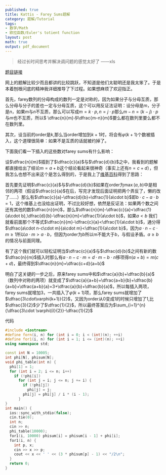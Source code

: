 ```yaml
---
published: true
title: Kattis - Farey Sums题解
category: 题解/Tutorial
tags: 
- 数学/Math 
- 欧拉函数/Euler's totient function
layout: post
math: true
output: pdf_document
---
```

> 经过长时间思考并解决调问题的感觉太好了  ——xls
<!-- more -->

[题目链接](https://open.kattis.com/problems/fareysums)

网上的题解比较少而且都讲的比较跳跃，不知道是他们太聪明还是我太笨了。于是本着刨根问底的精神我详细推导了下过程。如果想麻烦了欢迎指正。

首先，farey数列的分母构成的数列一定是对称的，因为如果分子与分母互质，那么分母与分子的差也一定与分母互质，这个可以用反证法证明：设分母是$m$，分子是$n$，如果$m$与$n$不互质，那么可以写成$m=k \cdot p,n=j \cdot p$那么$m-n=(k-j)\cdot p$与$m$也不互质，所以$ \dfrac{n}{m}$与$\dfrac{m-n}{m}$要么都在数列里要么都不在数列里。

其次，设当前的order是$k$,那么当order增加到$k+1$时，将会有$\varphi(k+1)$个数被插入，这个道理很简单：如果不是互质的话就被约掉了。

下面我们看一下插入的这些数对farey sums有什么影响：

设$\dfrac{n}{m}$插到了$\dfrac{c}{a}$与$\dfrac{d}{b}$之中，我看到的题解都直接给出了结论$m=a+b$这个结论看起来很神奇（事实上还有$n=c+d$），但我怎么也想不出来这个是怎么得到的，于是我上了[维基百科](https://en.wikipedia.org/wiki/Farey_sequence)得到了思路：

首先要先证明$\dfrac{c}{a}$与$\dfrac{d}{b}$如果在order为$\max(a,b)$中是相邻的两项（假设$\dfrac{c}{a}$在后，写完才发现后面证明把两个弄反了，懒的改了……）那么有$\dfrac{c}{a}-\dfrac{d}{b}=\dfrac{1}{a\cdot b}$即$b\cdot c-a\cdot b=1$，这个维基上也没给出证明，不过比较好想，依然是反证法：如果两个数之间还有其他的数$\dfrac{n}{m}$，那么$\dfrac{n}{m}-\dfrac{c}{a}<\dfrac{1}{a\cdot b},\dfrac{d}{b}-\dfrac{n}{m}<\dfrac{1}{a\cdot b}$，如果$a< b$ 我们就看前面那个不等式$\dfrac{n}{m}-\dfrac{c}{a}<\dfrac{1}{a\cdot b}$，通分得$\dfrac{a\cdot n-c\cdot m}{a\cdot m}<\dfrac{1}{a\cdot b}$，因为$a\cdot n-c\cdot m\ge 1$所以$a\cdot m>a \cdot b$，但因为order为$b$所以m不能大于$b$，与假设矛盾。$a\ge b$的情况与前面同理。

有了这个我们就可以轻松证明当$\dfrac{c}{a}$与$\dfrac{d}{b}$之间有新的数$\dfrac{n}{m}$插入时那么有$a\cdot n-c\cdot m=d\cdot m-b\cdot n$移项得$n(a+b)=m(c+d)$，最终得到$\dfrac{n}{m}=\dfrac{c+d}{a+b}$

明白了这关键的一步之后，原来farey sums中和$\dfrac{a}{b}+\dfrac{b}{a}$（数列中对称的两项）就变成了$\dfrac{a}{a+b}+\dfrac{a+b}{b}+\dfrac{b}{a+b}+\dfrac{a+b}{a}=3+\dfrac{a}{b}+\dfrac{b}{a}$，所以每插入两项，farey sums就增加3，一共插入了$\varphi(k+1)$项，那么farey sums就增加了$\dfrac{3\cdot\varphi(k+1)}{2}$，又因为order从0变成1的时候只增加了1,比$\dfrac{3}{2}$少了$\dfrac{1}{2}$，所以最终答案应为$\sum_{i=1}^{n}{\dfrac{3\cdot \varphi(i)}{2}}-\dfrac{1}{2}$

代码

```cpp
#include <iostream>
#define forn(i, n) for (int i = 0; i < (int)(n); ++i)
#define for1(i, n) for (int i = 1; i <= (int)(n); ++i)
using namespace std;

const int N = 10005;
int phi[N], phisum[N];
void phi_table(int n) {
  phi[1] = 1;
  for (int i = 2; i <= n; i++)
    if (!phi[i])
      for (int j = i; j <= n; j += i) {
        if (!phi[j])
          phi[j] = j;
        phi[j] = phi[j] / i * (i - 1);
      }
}
int main() {
  ios::sync_with_stdio(false);
  cin.tie(0);
  int n;
  cin >> n;
  phi_table(10000);
  for1(i, 10000) phisum[i] = phisum[i - 1] + phi[i];
  for1(i, n) {
    int p, x;
    cin >> x >> p;
    cout << x << ' ' << (3 * phisum[p] - 1) << "/2\n";
  }
  return 0;
}
```